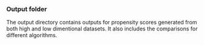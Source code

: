 ### Output folder

The output directory contains outputs for propensity scores generated from both high and low dimentional datasets. It also includes the comparisons for different algorithms.

